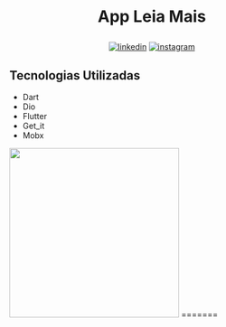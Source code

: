 # <p align="center"> App Leia Mais

<p align="center">
<a href="https://www.linkedin.com/in/saulo-nascimento-b6050b1b3/"><img src="https://img.icons8.com/android/24/000000/linkedin.png" alt="linkedin"></a>
<a href="https://www.instagram.com/smiqueias_/"><img src="https://img.icons8.com/android/24/000000/instagram.png" alt="instagram"></a>

</p>

## Tecnologias Utilizadas
- Dart
- Dio
- Flutter
- Get_it
- Mobx

<img src="https://media3.giphy.com/media/Gd6HwE3HeP60zf0O2h/giphy.gif" width="300" />
=======
